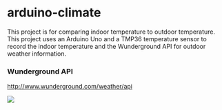 # arduino-climate
This project is for comparing indoor temperature to outdoor temperature.
This project uses an Arduino Uno and a TMP36 temperature sensor to record the
indoor temperature and the Wunderground API for outdoor weather information.

### Wunderground API
http://www.wunderground.com/weather/api

![](http://www.wunderground.com/logos/images/wundergroundLogo_4c.jpg)
